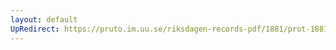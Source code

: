 ```yaml
---
layout: default
UpRedirect: https://pruto.im.uu.se/riksdagen-records-pdf/1881/prot-1881--ak--024/prot-1881--ak--024_042.pdf
---
```

